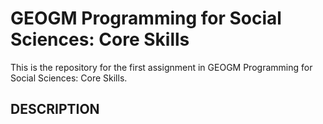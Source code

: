 # GEOGM Programming for Social Sciences: Core Skills

This is the repository for the first assignment in GEOGM Programming for Social Sciences: Core Skills.

## DESCRIPTION
